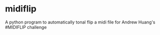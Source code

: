 # midiflip
A python program to automatically tonal flip a midi file for Andrew Huang's #MIDIFLIP challenge
